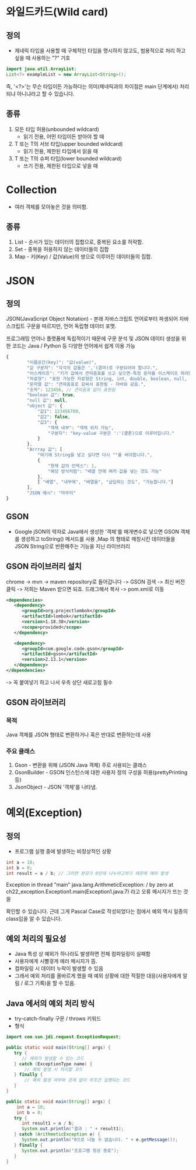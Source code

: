 # 와일드카드(Wild card)

## 정의
- 제네릭 타입을 사용할 때 구체적인 타입을 명시하지 않고도, 범용적으로 처리
하고 싶을 때 사용하는 "?" 기호
```java
import java.util.ArrayList;
List<?> exampleList = new ArrayList<String>();
```
즉, '<?>'는 무슨 타입이든 가능하다는 의미(제네릭과의 차이점은 main 단계에서)
처리되냐 아니냐라고 할 수 있습니다.

## 종류
1. 모든 타입 허용(unbounded wildcard)
   - 읽기 전용, 어떤 타입이든 받아야 할 때
2. T 또는 T의 서브 타입(upper bounded wildcard)
   - 읽기 전용, 제한된 타입에서 읽을 때
3. T 또는 T의 슈퍼 타입(lower bounded wildcard)
   - 쓰기 전용, 제한된 타입으로 넣을 때

# Collection
- 여러 객체를 모아놓은 것을 의미함.
## 종류
1. List - 순서가 있는 데이터의 집합으로, 중복된 요소를 허락함.
2. Set - 중복을 허용하지 않는 데이터들의 집합
3. Map - 키(Key) / 값(Value)의 쌍으로 이루어진 데이터들의 집합.

# JSON
## 정의
JSON(JavaScript Object Notation) - 본래 자바스크립트 언어로부터 파생되어
자바스크립트 구문을 따르지만,  언어 독립형 데이터 포멧.

프로그래밍 언어나 플랫폼에 독립적이기 때문에 구문 분석 및 JSON 데이터 생성을
위한 코드는 Java / Python 등 다양한 언어에서 쉽게 이용 가능

```js
{
        "이름공간(key)": "값(value)",
        "값 구분자": "각각의 값들은 ','(콤마)로 구분되어야 합니다.",
        "이스케이프": "키가 값에서 큰따옴표를 쓰고 싶으면-특정 문자를 이스케이프 하려면- \" 처럼 문자 앞에 역슬래시를 붙입니다.",
        "자료형": "표현 가능한 자료형은 String, int, double, boolean, null, object, array 6개 입니다.",
        "문자열 값": "큰따옴표로 감싸서 표현됨 - 자바와 같음.",
        "숫자": 123456, // 큰따옴표 없이 표현됨
        "boolean 값": true,
        "null 값": null,
        "object 값": {
            "값1": 123456789,
            "값2": false,
            "값3": {
                "객체 내부": "객체 위치 가능",
                "구분자": "key-value 구분은 ':'(콜론)으로 이루어집니다."
            }
        },
        "Arrray 값": [
            "여기에 String을 넣고 싶다면 다시 ""를 써야합니다.",
            {
                "현재 값의 인덱스": 1,
                "해당 방식처럼": "배열 안에 여러 값을 넣는 것도 가능"
            },
            [ "배열", "내부에", "배열을", "삽입하는 것도", "가능합니다."]
        ],
        "JSON 예시": "마무리"
}
```

## GSON
- Google jSON의 약자로 Java에서 생성한 '객체'를 매개변수로 넣으면 GSON 객체를 생성하고
toString() 메서드를 사용 ,Map 의 형태로 매칭시킨 데이터들을 JSON String으로 반환해주는 
기능을 지닌 라이브러리

## GSON 라이브러리 설치
chrome -> mvn -> maven repository로 들어갑니다 -> GSON 검색 -> 최신 버전 클릭
-> 저희는 Maven 받으면 되죠. 드래그해서 복사 -> pom.xml로 이동

```xml
<dependencies>
   <dependency>
      <groupId>org.projectlombok</groupId>
      <artifactId>lombok</artifactId>
      <version>1.18.38</version>
      <scope>provided</scope>
   </dependency>

   <dependency>
      <groupId>com.google.code.gson</groupId>
      <artifactId>gson</artifactId>
      <version>2.13.1</version>
   </dependency>
</dependencies>
```
-> 꼭 붙여넣기 하고 나서 우측 상단 새로고침 필수

## GSON 라이브러리
### 목적
Java 객체를 JSON 형태로 변환하거나 혹은 반대로 변환하는데 사용
### 주요 클래스
1. Gson - 변환을 위해 (JSON Java 객체) 주로 사용되는 클래스
2. GsonBuilder - GSON 인스턴스에 대한 사용자 정의 구성을 허용(prettyPrinting 등)
3. JsonObject - JSON '객체'를 나타냄.

# 예외(Exception)
## 정의
- 프로그램 실행 중에 발생하는 비정상적인 상황
```java
int a = 10;
int b = 0;
int result = a / b; // 그러면 분모가 0인데 나누려고하기 때문에 예외 발생
```
Exception in thread "main" java.lang.ArithmeticException: / by zero
at ch22_exception.Exception1.main(Exception1.java:7) 라고 오류 메시지가 뜨는 것을

확인할 수 있습니다. 근데 그게 Pascal Case로 작성되었다는 점에서 예외 역시 일종의 class임을 알 수 있습니다.

## 예외 처리의 필요성
- Java 특성 상 예외가 하나라도 발생하면 전체 컴파일링이 실패함
- 사용자에게 시뻘겋게 에러 메시지가 뜸.
- 컴파일링 시 데이터 누락이 발생할 수 있음
- 그래서 예외 처리를 올바르게 했을 때 예외 상황에 대한 적절한 대응(사용자에게 알림 / 로그 기록)을 할 수 있음.

## Java 에서의 예외 처리 방식
- try-catch-finally 구문 / throws 키워드
- 형식

```java
import com.sun.jdi.request.ExceptionRequest;

public static void main(String[] args) {
   try {
      // 예외가 발생할 수 있는 코드
   } catch (ExceptionType name) {
       // 예외 발생 시 처리할 코드
   } finally {
       // 예외 발생 여부와 관계 없이 무조건 실행되는 코드
   }
}

public static void main(String[] args) {
    int a = 10;
    int b = 0;
   try {
      int result1 = a / b;
      System.out.println("결과 : " + result1);
   } catch (ArithmeticException e) {
      System.out.println("0으로 나눌 수 없습니다. " + e.getMessage());
   } finally {
      System.out.println("프로그램 정상 종료");
   }
}
```
















